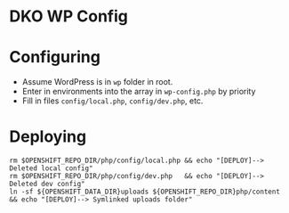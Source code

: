DKO WP Config
===============================

Configuring
===========

* Assume WordPress is in ````wp```` folder in root.
* Enter in environments into the array in ````wp-config.php```` by priority
* Fill in files ````config/local.php````, ````config/dev.php````, etc.

Deploying
=========

````
rm $OPENSHIFT_REPO_DIR/php/config/local.php && echo "[DEPLOY]--> Deleted local config"
rm $OPENSHIFT_REPO_DIR/php/config/dev.php   && echo "[DEPLOY]--> Deleted dev config"
ln -sf ${OPENSHIFT_DATA_DIR}uploads ${OPENSHIFT_REPO_DIR}php/content && echo "[DEPLOY]--> Symlinked uploads folder"
````
